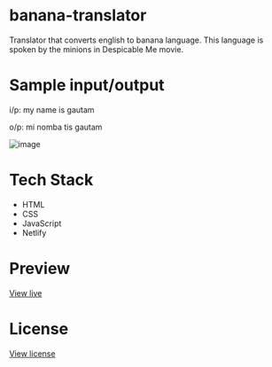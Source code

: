 # banana-translator

Translator that converts english to banana language. This language is spoken by the minions in Despicable Me movie.

# Sample input/output

i/p: my name is gautam

o/p: mi nomba tis gautam

![image](https://user-images.githubusercontent.com/27736288/208899018-8cba11ed-af4d-43e1-b77c-c90c37dbf622.png)

# Tech Stack

* HTML
* CSS
* JavaScript
* Netlify

# Preview

[View live](https://banana-translator-gautam-balamurali.netlify.app/)

# License

[View license](https://github.com/gautam-balamurali/banana-translator/blob/main/LICENSE.md)
